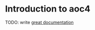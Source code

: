# Introduction to aoc4

TODO: write [great documentation](http://jacobian.org/writing/what-to-write/)
